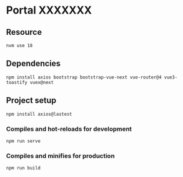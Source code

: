 # Portal XXXXXXX 

## Resource
```
nvm use 18
```

## Dependencies
```
npm install axios bootstrap bootstrap-vue-next vue-router@4 vue3-toastify vuex@next
```

## Project setup
```
npm install axios@lastest
```

### Compiles and hot-reloads for development
```
npm run serve
```

### Compiles and minifies for production
```
npm run build
```